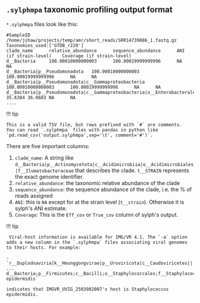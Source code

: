 ## `.sylphmpa` taxonomic profiling output format

`*.sylphmpa` files look like this: 

```
#SampleID       /home/jshaw/projects/temp/amr/short_reads/SRR14739086_1.fastq.gz        Taxonomies_used:['GTDB_r220']
clade_name      relative_abundance      sequence_abundance      ANI (if strain-level)    Coverage (if strain-level)
d__Bacteria     100.00010000000003      100.00019999999996      NA      NA
d__Bacteria|p__Pseudomonadota   100.00010000000003      100.00019999999996      NA      NA
d__Bacteria|p__Pseudomonadota|c__Gammaproteobacteria    100.00010000000003      100.00019999999996      NA      NA
d__Bacteria|p__Pseudomonadota|c__Gammaproteobacteria|o__Enterobacterales        35.6384 36.0603 NA      NA
....
```


!!! tip

    This is a valid TSV file, but rows prefixed with `#` are comments.
    You can read `.sylphmpa` files with pandas in python like `pd.read_csv('output.sylphmpa',sep='\t', comment='#')`. 

There are five important columns:

1. `clade_name`: A string like `d__Bacteria|p__Actinomycetota|c__Acidimicrobiia|o__Acidimicrobiales|f__Ilumatobacteraceae` that describes the clade. `t__STRAIN` represents the exact genome identifier. 
2. `relative_abundance`: the taxonomic relative abundance of the clade
3. `sequence_abundance`: the sequence abundance of the clade, i.e. the % of reads assigned
4. `ANI`: this is `NA` except for at the strain level (`t__strain`). Otherwise it is sylph's ANI estimate. 
5. `Coverage`: This is the `Eff_cov` or `True_cov` column of sylph's output.

!!! tip

     Viral-host information is available for IMG/VR 4.1. The `-a` option adds a new column in the `.sylphmpa` files associating viral genomes to their hosts. For example:

    - `r__Duplodnaviria|k__Heunggongvirae|p__Uroviricota|c__Caudoviricetes|||||t__IMGVR_UViG_2503982007_000001 ...    d__Bacteria;p__Firmicutes;c__Bacilli;o__Staphylococcales;f__Staphylococcaceae;g__Staphylococcus;s__Staphylococcus epidermidis` 

    indicates that IMGVR_UVIG_2503982007's host is Staphylococcus epidermidis.

